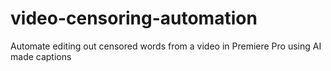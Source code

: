# video-censoring-automation
Automate editing out censored words from a video in Premiere Pro using AI made captions
